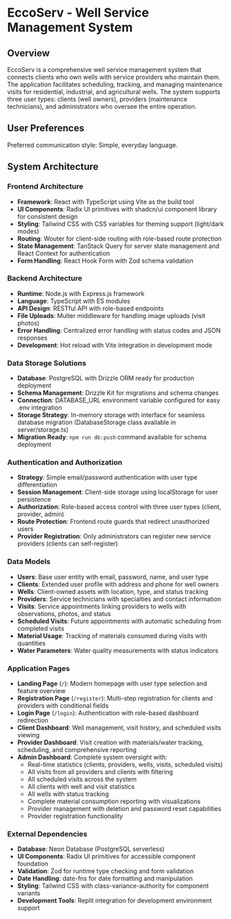 # EccoServ - Well Service Management System

## Overview

EccoServ is a comprehensive well service management system that connects clients who own wells with service providers who maintain them. The application facilitates scheduling, tracking, and managing maintenance visits for residential, industrial, and agricultural wells. The system supports three user types: clients (well owners), providers (maintenance technicians), and administrators who oversee the entire operation.

## User Preferences

Preferred communication style: Simple, everyday language.

## System Architecture

### Frontend Architecture
- **Framework**: React with TypeScript using Vite as the build tool
- **UI Components**: Radix UI primitives with shadcn/ui component library for consistent design
- **Styling**: Tailwind CSS with CSS variables for theming support (light/dark modes)
- **Routing**: Wouter for client-side routing with role-based route protection
- **State Management**: TanStack Query for server state management and React Context for authentication
- **Form Handling**: React Hook Form with Zod schema validation

### Backend Architecture
- **Runtime**: Node.js with Express.js framework
- **Language**: TypeScript with ES modules
- **API Design**: RESTful API with role-based endpoints
- **File Uploads**: Multer middleware for handling image uploads (visit photos)
- **Error Handling**: Centralized error handling with status codes and JSON responses
- **Development**: Hot reload with Vite integration in development mode

### Data Storage Solutions
- **Database**: PostgreSQL with Drizzle ORM ready for production deployment
- **Schema Management**: Drizzle Kit for migrations and schema changes
- **Connection**: DATABASE_URL environment variable configured for easy .env integration
- **Storage Strategy**: In-memory storage with interface for seamless database migration (DatabaseStorage class available in server/storage.ts)
- **Migration Ready**: `npm run db:push` command available for schema deployment

### Authentication and Authorization
- **Strategy**: Simple email/password authentication with user type differentiation
- **Session Management**: Client-side storage using localStorage for user persistence
- **Authorization**: Role-based access control with three user types (client, provider, admin)
- **Route Protection**: Frontend route guards that redirect unauthorized users
- **Provider Registration**: Only administrators can register new service providers (clients can self-register)

### Data Models
- **Users**: Base user entity with email, password, name, and user type
- **Clients**: Extended user profile with address and phone for well owners
- **Wells**: Client-owned assets with location, type, and status tracking
- **Providers**: Service technicians with specialties and contact information
- **Visits**: Service appointments linking providers to wells with observations, photos, and status
- **Scheduled Visits**: Future appointments with automatic scheduling from completed visits
- **Material Usage**: Tracking of materials consumed during visits with quantities
- **Water Parameters**: Water quality measurements with status indicators

### Application Pages
- **Landing Page** (`/`): Modern homepage with user type selection and feature overview
- **Registration Page** (`/register`): Multi-step registration for clients and providers with conditional fields
- **Login Page** (`/login`): Authentication with role-based dashboard redirection
- **Client Dashboard**: Well management, visit history, and scheduled visits viewing
- **Provider Dashboard**: Visit creation with materials/water tracking, scheduling, and comprehensive reporting
- **Admin Dashboard**: Complete system oversight with:
  - Real-time statistics (clients, providers, wells, visits, scheduled visits)
  - All visits from all providers and clients with filtering
  - All scheduled visits across the system
  - All clients with well and visit statistics
  - All wells with status tracking
  - Complete material consumption reporting with visualizations
  - Provider management with deletion and password reset capabilities
  - Provider registration functionality

### External Dependencies
- **Database**: Neon Database (PostgreSQL serverless)
- **UI Components**: Radix UI primitives for accessible component foundation
- **Validation**: Zod for runtime type checking and form validation
- **Date Handling**: date-fns for date formatting and manipulation
- **Styling**: Tailwind CSS with class-variance-authority for component variants
- **Development Tools**: Replit integration for development environment support